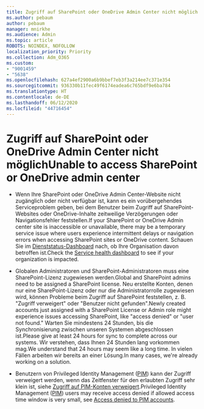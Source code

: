 ```yaml
---
title: Zugriff auf SharePoint oder OneDrive Admin Center nicht möglich
ms.author: pebaum
author: pebaum
manager: mnirkhe
ms.audience: Admin
ms.topic: article
ROBOTS: NOINDEX, NOFOLLOW
localization_priority: Priority
ms.collection: Adm_O365
ms.custom:
- "9001459"
- "5638"
ms.openlocfilehash: 627a4ef2900a6b9bbef7eb3f3a214ee7c371e354
ms.sourcegitcommit: 936330b11fec49f6174eadea6c765bdf9e6ba784
ms.translationtype: HT
ms.contentlocale: de-DE
ms.lasthandoff: 06/12/2020
ms.locfileid: "44716454"
---
```

# <a name="unable-to-access-sharepoint-or-onedrive-admin-center"></a><span data-ttu-id="6fb99-102">Zugriff auf SharePoint oder OneDrive Admin Center nicht möglich</span><span class="sxs-lookup"><span data-stu-id="6fb99-102">Unable to access SharePoint or OneDrive admin center</span></span>

- <span data-ttu-id="6fb99-103">Wenn Ihre SharePoint oder OneDrive Admin Center-Website nicht zugänglich oder nicht verfügbar ist, kann es ein vorübergehendes Serviceproblem geben, bei dem Benutzer beim Zugriff auf SharePoint-Websites oder OneDrive-Inhalte zeitweilige Verzögerungen oder Navigationsfehler feststellen.</span><span class="sxs-lookup"><span data-stu-id="6fb99-103">If your SharePoint or OneDrive Admin center site is inaccessible or unavailable, there may be a temporary service issue where users experience intermittent delays or navigation errors when accessing SharePoint sites or OneDrive content.</span></span> <span data-ttu-id="6fb99-104">Schauen Sie im [Dienststatus-Dashboard](https://admin.microsoft.com/AdminPortal/Home#/servicehealth) nach, ob Ihre Organisation davon betroffen ist.</span><span class="sxs-lookup"><span data-stu-id="6fb99-104">Check the [Service health dashboard](https://admin.microsoft.com/AdminPortal/Home#/servicehealth) to see if your organization is impacted.</span></span>

- <span data-ttu-id="6fb99-105">Globalen Administratoren und SharePoint-Administratoren muss eine SharePoint-Lizenz zugewiesen werden.</span><span class="sxs-lookup"><span data-stu-id="6fb99-105">Global and SharePoint admins need to be assigned a SharePoint license.</span></span> <span data-ttu-id="6fb99-106">Neu erstellte Konten, denen nur eine SharePoint-Lizenz oder nur die Administratorrolle zugewiesen wird, können Probleme beim Zugriff auf SharePoint feststellen, z. B. "Zugriff verweigert" oder "Benutzer nicht gefunden".</span><span class="sxs-lookup"><span data-stu-id="6fb99-106">Newly created accounts just assigned with a SharePoint License or Admin role might experience issues accessing SharePoint, like "access denied" or "user not found."</span></span> <span data-ttu-id="6fb99-107">Warten Sie mindestens 24 Stunden, bis die Synchronisierung zwischen unseren Systemen abgeschlossen ist.</span><span class="sxs-lookup"><span data-stu-id="6fb99-107">Please give at least 24 hours for sync to complete across our systems.</span></span> <span data-ttu-id="6fb99-108">Wir verstehen, dass Ihnen 24 Stunden lang vorkommen mag.</span><span class="sxs-lookup"><span data-stu-id="6fb99-108">We understand that 24 hours may seem like a long time.</span></span> <span data-ttu-id="6fb99-109">In vielen Fällen arbeiten wir bereits an einer Lösung.</span><span class="sxs-lookup"><span data-stu-id="6fb99-109">In many cases, we're already working on a solution.</span></span>

- <span data-ttu-id="6fb99-110">Benutzern von Privileged Identity Management ([PIM](https://docs.microsoft.com/azure/active-directory/privileged-identity-management/pim-how-to-add-role-to-user?tabs=new)) kann der Zugriff verweigert werden, wenn das Zeitfenster für den erlaubten Zugriff sehr klein ist, siehe [Zugriff auf PIM-Konten verweigert](https://docs.microsoft.com/sharepoint/troubleshoot/administration/access-denied-to-pim-user-accounts).</span><span class="sxs-lookup"><span data-stu-id="6fb99-110">Privileged Identity Management ([PIM](https://docs.microsoft.com/azure/active-directory/privileged-identity-management/pim-how-to-add-role-to-user?tabs=new))  users may receive access denied if allowed access time window is very small, see  [Access denied to PIM accounts](https://docs.microsoft.com/sharepoint/troubleshoot/administration/access-denied-to-pim-user-accounts).</span></span>